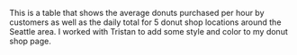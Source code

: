 This is a table that shows the average donuts purchased per hour by customers as well as the daily total for 5 donut shop locations around the Seattle area. I worked with Tristan to add some style and color to my donut shop page.
